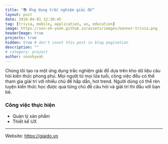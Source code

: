 ```yaml
---
title: "📚 Ứng dụng trắc nghiệm giải đố"
layout: post
date: 2018-04-01 12:30:45
tag: [trivia, mobile, application, ux, education]
image: https://son-oh-yeah.github.io/assets/images/banner-trivia.png
headerImage: true
projects: true
hidden: true # don't count this post in blog pagination
description: ""
# category: project
author: sonohyeah
---
```


Chúng tôi tạo ra một ứng dụng trắc nghiệm giải đố dựa trên kho dữ liệu câu hỏi kiến thức phong phú. Mọi người từ mọi lứa tuổi, công việc đều có thể tham gia giải trí với nhiều chủ đề hấp dẫn, hot trend. Người dùng có thể rèn luyện kiến thức học được qua từng chủ đề câu hỏi và giải trí thi đấu với bạn bè.

### Công việc thực hiện
- Quản lý sản phẩm
- Thiết kế UX

---

Website: https://giaido.vn



